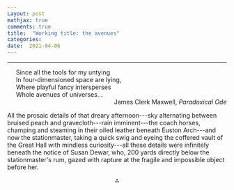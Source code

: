 ```yaml
---
Layout: post
mathjax: true
comments: true
title:  "Working title: the avenues"
categories:
date:  2021-04-06
---
```


---

<span style="padding-left: 20px; display:block">
Since all the tools for my untying <br>
In four-dimensioned space are lying, <br>
Where playful fancy intersperses <br>
Whole avenues of universes...
</span>

<div style="text-align: right">James Clerk Maxwell, <i>Paradoxical Ode</i>
</div>

All the prosaic details of that dreary afternoon---sky alternating between bruised peach and
gravecloth---rain imminent---the coach horses, champing and steaming
in their oiled leather beneath Euston Arch---and now the stationmaster,
taking a quick swig and eyeing the coffered vault of
the Great Hall with mindless curiosity---all these details were
infinitely beneath the notice of Susan Dewar, who, 200 yards directly
below the stationmaster's rum, gazed with rapture at the fragile and
impossible object before her.

<p align="center">
  ⁂
  </p>

<!-- https://en.wikipedia.org/wiki/London_Pneumatic_Despatch_Company -->
